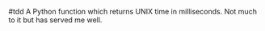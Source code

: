 #tdd
A Python function which returns UNIX time in milliseconds. Not much to it but has served me well. 
